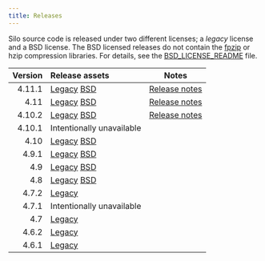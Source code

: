 ```yaml
---
title: Releases
---
```


Silo source code is released under two different licenses; a *legacy* license and a BSD license.
The BSD licensed releases do not contain the [fpzip](https://computing.llnl.gov/projects/fpzip) or hzip compression libraries.
For details, see the [BSD_LICENSE_README](../BSD_LICENSE_README) file.

Version | Release assets | Notes
---:    | :---   | ---
4.11.1  | [Legacy][4111]&nbsp;[BSD][4111b] | [Release notes][4111rn]
4.11  | [Legacy][411]&nbsp;[BSD][411b] | [Release notes][411rn]
4.10.2  | [Legacy][4102]&nbsp;[BSD][4102b] | [Release notes][4102rn]
4.10.1 | Intentionally unavailable
4.10  | [Legacy][410]&nbsp;[BSD][410b]
4.9.1  | [Legacy][491]&nbsp;[BSD][491b]
4.9  | [Legacy][49]&nbsp;[BSD][49b]
4.8  | [Legacy][48]&nbsp;[BSD][48b]
4.7.2  | [Legacy][472]
4.7.1  | Intentionally unavailable
4.7  | [Legacy][47]
4.6.2  | [Legacy][462]
4.6.1  | [Legacy][461]

<!-- release asset links -->

[4111]: https://github.com/LLNL/Silo/releases/download/4.11.1/silo-4.11.1.tar.xz "Legacy License but includes all features"
[4111b]: https://github.com/LLNL/Silo/releases/download/4.11.1/silo-4.11.1-bsd.tar.xz "BSD License, fpzip/hzip compressors removed"
[4111rn]: https://github.com/LLNL/Silo/releases/tag/4.11.1
[411]: https://github.com/LLNL/Silo/releases/download/v4.11/silo-4.11.tar.gz "Legacy License but includes all features"
[411b]: https://github.com/LLNL/Silo/releases/download/v4.11/silo-4.11-bsd.tar.gz "BSD License, fpzip/hzip compressors removed"
[411rn]:https://github.com/LLNL/Silo/wiki/4.11-Release-Notes-September,-2021
[4102]: ./silo-4.10.2.tar.xz "Legacy License but includes all features"
[4102b]: ./silo-4.10.2-bsd.tar.xz "BSD License, fpzip/hzip compressors removed"
[4102rn]: ./silo_relnotes_4.10.2.html
[410]: silo-4.10.tar.xz "Legacy License but includes all features"
[410b]: silo-4.10-bsd.tar.xz "BSD License, fpzip/hzip compressors removed"
[491]: silo-4.9.1.tar.xz "Legacy License but includes all features"
[491b]: silo-4.9.1-bsd.tar.xz "BSD License, fpzip/hzip compressors removed"
[49]: silo-4.9.tar.xz "Legacy License but includes all features"
[49b]: silo-4.9-bsd.tar.xz "BSD License, fpzip/hzip compressors removed"
[48]: silo-4.8.tar.xz "Legacy License but includes all features"
[48b]: silo-4.8-bsd.tar.xz "BSD License, fpzip/hzip compressors removed"
[472]: silo-4.7.2.tar.xz "Legacy License but includes all features"
[47]: silo-4.7.tar.xz "Legacy License but includes all features"
[462]: silo-4.6.2.tar.xz "Legacy License but includes all features"
[461]: silo-4.6.1.tar.xz "Legacy License but includes all features"

